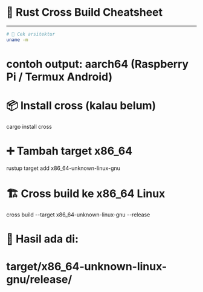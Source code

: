 # 🦀 Rust Cross Build Cheatsheet
---

```bash
# 📌 Cek arsitektur
uname -m
```

# contoh output: aarch64 (Raspberry Pi / Termux Android)

# 📦 Install cross (kalau belum)
cargo install cross

# ➕ Tambah target x86_64
rustup target add x86_64-unknown-linux-gnu

# 🏗️ Cross build ke x86_64 Linux
cross build --target x86_64-unknown-linux-gnu --release

# 📂 Hasil ada di:
# target/x86_64-unknown-linux-gnu/release/
